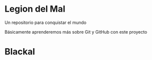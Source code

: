 # Legion del Mal
Un repositorio para conquistar el mundo

Básicamente aprenderemos más sobre Git y GitHub con este proyecto


# Blackal


